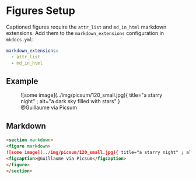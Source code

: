 # Figures Setup

Captioned figures require the `attr_list` and `md_in_html` markdown extensions.  Add them to the `markdown_extensions` configuration in `mkdocs.yml`:

```yaml
markdown_extensions:
  - attr_list
  - md_in_html
```

## Example

<section markdown>
<figure markdown>
![some image](../img/picsum/120_small.jpg){ title="a starry night" ; alt="a dark sky filled with stars" }
<figcaption>@Guillaume via Picsum</figcaption>
</figure>
</section>


## Markdown

```markdown
<section markdown>
<figure markdown>
![some image](../img/picsum/120_small.jpg){ title="a starry night" ; alt="a dark sky filled with stars" }
<figcaption>@Guillaume via Picsum</figcaption>
</figure>
</section>
```




